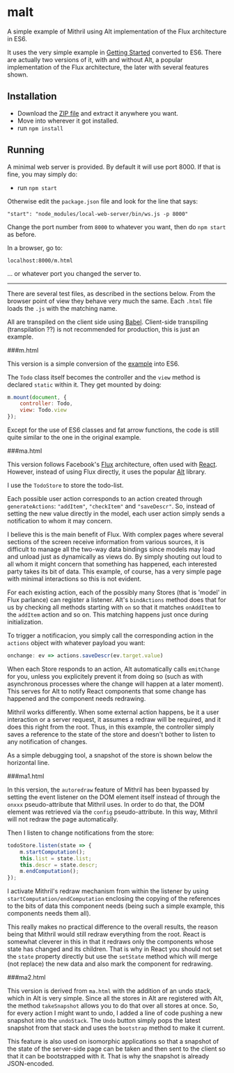 # malt

A simple example of Mithril using Alt implementation of the Flux architecture in ES6.

It uses the very simple example in [Getting Started](http://lhorie.github.io/mithril/getting-started.html#summary)
converted to ES6.   There are actually two versions of it, with and without Alt, a popular implementation of the Flux architecture, the later with several features shown.

## Installation

* Download the  [ZIP file](https://github.com/Satyam/malt/archive/master.zip) and extract it anywhere you want.
* Move into wherever it got installed.
* run `npm install`

## Running

A minimal web server is provided.  By default it will use port 8000.  If that is fine, you may simply do:

* run `npm start`

Otherwise edit the `package.json` file and look for the line that says:

`"start": "node_modules/local-web-server/bin/ws.js -p 8000"`

Change the port number from `8000` to whatever you want, then do `npm start` as before.

In a browser, go to:

`localhost:8000/m.html`

... or whatever port you changed the server to.

----

There are several test files, as described in the sections below. From the browser point of view they behave very much the same. Each `.html` file loads the `.js` with the matching name. 

All are transpiled on the client side using [Babel](http://babeljs.io/).  Client-side transpiling (transpilation ??) is not recommended for production, this is just an example.   

###m.html

This version is a simple conversion of the [example](http://lhorie.github.io/mithril/getting-started.html#summary) into
ES6.  

The `Todo` class itself becomes the controller and the `view` method is declared `static` within it.  They get mounted by doing:

```js
m.mount(document, {
	controller: Todo,
	view: Todo.view
});
```

Except for the use of ES6 classes and fat arrow functions, the code is still quite similar to the one in the original example.

###ma.html

This version follows Facebook's [Flux](https://facebook.github.io/flux/) architecture, often used with [React](https://facebook.github.io/react/index.html).  However, instead of using Flux directly, it uses the popular [Alt](http://alt.js.org/) library. 

I use the `TodoStore` to store the todo-list.  

Each possible user action corresponds to an action created through `generateActions`: `"addItem"`, `"checkItem"` and `"saveDescr"`.  So, instead of setting the new value directly in the model, each user action simply sends a notification to whom it may concern.  

I believe this is the main benefit of Flux.  With complex pages where several sections of the screen receive information from various sources, it is difficult to manage all the two-way data bindings since models may load and unload just as dynamically as views do. By simply shouting out loud to all whom it might concern that something has happened, each interested party takes its bit of data.  This example, of course, has a very simple page with minimal interactions so this is not evident.

For each existing action, each of the possibly many Stores (that is 'model' in Flux parlance) can register a listener.  Alt's `bindActions` method does that for us by checking all methods starting with `on` so that it matches `onAddItem` to the `addItem` action and so on.  This matching happens just once during initialization.

To trigger a notificacion, you simply call the corresponding action in the `actions` object with whatever payload you want: 

```js
onchange: ev => actions.saveDescr(ev.target.value)
```

When each Store responds to an action, Alt automatically calls `emitChange` for you, unless you explicitely prevent it from doing so (such as with asynchronous processes where the change will happen at a later moment).  This serves for Alt to notify React components that some change has happened and the component needs redrawing.

Mithril works differently.  When some external action happens, be it a user interaction or a server request, it assumes a redraw will be required, and it does this right from the root. Thus, in this example, the controller simply saves a reference to the state of the store and doesn't bother to listen to any notification of changes.


As a simple debugging tool, a snapshot of the store is shown below the horizontal line.

###ma1.html

In this version, the `autoredraw` feature of Mithril has been bypassed by setting the event listener on the DOM element itself instead of through the `onxxx` pseudo-attribute that Mithril uses.  In order to do that, the DOM element was retrieved via the `config` pseudo-attribute.  In this way, Mithril will not redraw the page automatically.

Then I listen to change notifications from the store:

```js
todoStore.listen(state => {
	m.startComputation();
	this.list = state.list;
	this.descr = state.descr;
	m.endComputation();
});
```

I activate Mithril's redraw mechanism from within the listener by using `startComputation/endComputation` enclosing the copying of the references to the bits of data this component needs (being such a simple example, this components needs them all).  

This really makes no practical difference to the overall results, the reason being that Mithril would still redraw everything from the root.  React is somewhat cleverer in this in that it redraws only the components whose state has changed and its children.  That is why in React you should not set the `state` property directly but use the `setState` method which will merge (not replace) the new data and also mark the component for redrawing.

###ma2.html

This version is derived from `ma.html` with the addition of an undo stack, which in Alt is very simple.  Since all the stores in Alt are registered with Alt, the method `takeSnapshot` allows you to do that over all stores at once.   So, for every action I might want to undo, I added a line of code pushing a new snapshot into the `undoStack`. The `Undo` button simply pops the latest snapshot from that stack and uses the `bootstrap` method to make it current.  

This feature is also used on isomorphic applications so that a snapshot of the state of the server-side page can be taken and then sent to the client so that it can be bootstrapped with it.  That is why the snapshot is already JSON-encoded.



